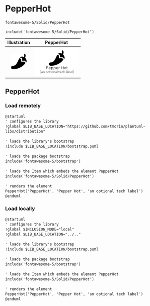 # PepperHot


```text
fontawesome-5/Solid/PepperHot
```

```text
include('fontawesome-5/Solid/PepperHot')
```



| Illustration | PepperHot |
| :---: | :---: |
| ![illustration for Illustration](../../fontawesome-5/Solid/PepperHot.png) | ![illustration for PepperHot](../../fontawesome-5/Solid/PepperHot.Local.png) |




## PepperHot

### Load remotely
```plantuml
@startuml
' configures the library
!global $LIB_BASE_LOCATION="https://github.com/tmorin/plantuml-libs/distribution"

' loads the library's bootstrap
!include $LIB_BASE_LOCATION/bootstrap.puml

' loads the package bootstrap
include('fontawesome-5/bootstrap')

' loads the Item which embeds the element PepperHot
include('fontawesome-5/Solid/PepperHot')

' renders the element
PepperHot('PepperHot', 'Pepper Hot', 'an optional tech label')
@enduml
```

### Load locally
```plantuml
@startuml
' configures the library
!global $INCLUSION_MODE="local"
!global $LIB_BASE_LOCATION="../.."

' loads the library's bootstrap
!include $LIB_BASE_LOCATION/bootstrap.puml

' loads the package bootstrap
include('fontawesome-5/bootstrap')

' loads the Item which embeds the element PepperHot
include('fontawesome-5/Solid/PepperHot')

' renders the element
PepperHot('PepperHot', 'Pepper Hot', 'an optional tech label')
@enduml
```

